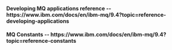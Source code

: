<h4>Developing MQ applications reference -- https://www.ibm.com/docs/en/ibm-mq/9.4?topic=reference-developing-applications</h4>
<h4>MQ Constants -- https://www.ibm.com/docs/en/ibm-mq/9.4?topic=reference-constants</h4>
